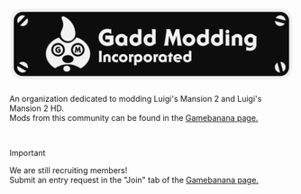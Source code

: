 <h1 align="center">
  <img src="Icon.png" width="500">
</h1>

An organization dedicated to modding Luigi's Mansion 2 and Luigi's Mansion 2 HD.<br>
Mods from this community can be found in the [Gamebanana page.](https://gamebanana.com/studios/37863)

<br>

> [!IMPORTANT]
> We are still recruiting members!<br>
> Submit an entry request in the "Join" tab of the [Gamebanana page.](https://gamebanana.com/studios/37863)
